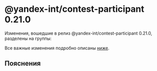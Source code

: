 # @yandex-int/contest-participant 0.21.0

<!-- ЧЕЛОВЕЧЕСКОЕ ВСТУПЛЕНИЕ -->

Изменения, вошедшие в релиз @yandex-int/contest-participant 0.21.0, разделены на группы:

Все важные изменения подробно описаны [ниже](#Пояснения).

## Пояснения

